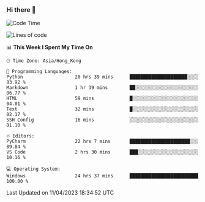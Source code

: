 ### Hi there 👋

<!--
**RoiexLee/RoiexLee** is a ✨ _special_ ✨ repository because its `README.md` (this file) appears on your GitHub profile.

Here are some ideas to get you started:

- 🔭 I’m currently working on ...
- 🌱 I’m currently learning ...
- 👯 I’m looking to collaborate on ...
- 🤔 I’m looking for help with ...
- 💬 Ask me about ...
- 📫 How to reach me: ...
- 😄 Pronouns: ...
- ⚡ Fun fact: ...
-->

<!--START_SECTION:waka-->
![Code Time](http://img.shields.io/badge/Code%20Time-228%20hrs%2017%20mins-blue)

![Lines of code](https://img.shields.io/badge/From%20Hello%20World%20I%27ve%20Written-35.2%20thousand%20lines%20of%20code-blue)

📊 **This Week I Spent My Time On** 

```text
🕑︎ Time Zone: Asia/Hong_Kong

💬 Programming Languages: 
Python                   20 hrs 39 mins      █████████████████████░░░░   83.92 % 
Markdown                 1 hr 39 mins        ██░░░░░░░░░░░░░░░░░░░░░░░   06.77 % 
HTML                     59 mins             █░░░░░░░░░░░░░░░░░░░░░░░░   04.01 % 
Text                     32 mins             █░░░░░░░░░░░░░░░░░░░░░░░░   02.17 % 
SSH Config               16 mins             ░░░░░░░░░░░░░░░░░░░░░░░░░   01.10 % 

🔥 Editors: 
PyCharm                  22 hrs 7 mins       ██████████████████████░░░   89.84 % 
VS Code                  2 hrs 30 mins       ███░░░░░░░░░░░░░░░░░░░░░░   10.16 % 

💻 Operating System: 
Windows                  24 hrs 37 mins      █████████████████████████   100.00 % 
```


 Last Updated on 11/04/2023 18:34:52 UTC
<!--END_SECTION:waka-->
